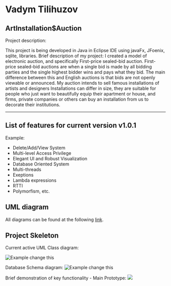 # Vadym Tilihuzov

## ArtInstallation$Auction

Project description:

This project is being developed in Java in Eclipse IDE using javaFx,  JFoenix, sqlite, libraries.
Brief description of my project: I created a model of electronic auction, and specifically First-price sealed-bid auction.
First-price sealed-bid auctions are when a single bid is made by all bidding parties and the single highest bidder wins and pays what they bid. The main difference between this and English auctions is that bids are not openly viewable or announced.
My auction intends to sell famous installations of artists and designers
Installations can differ in size, they are suitable for people who just want to beautifully equip their apartment or house, and firms, private companies or others can buy an installation from us to decorate their institutions.

---------------------------------------------

## List of features for current version v1.0.1

Example:

- Delete/Add/View System
- Multi-level Access Privilege
- Elegant UI and Robust Visualization
- Database Oriented System
- Multi-threads
- Exeptions
- Lambda expressions
- RTTI
- Polymorfism, etc.

## UML diagram

All diagrams can be found at the following [link](Documentation/001_uml_diagrams).

## Project Skeleton
Current active UML Class diagram:

![Example change this](https://github.com/OOP-FIIT/oop-2022-str-17-c-dakic-Real-4339/blob/master/Documentation/uml/umlet.png)

Database Schema diagram:
![Example change this](https://raw.githubusercontent.com/afifaniks/InventorySystem/master/images/diagrams/schema.png)

Brief demonstration of key functionality - Main Prototype:
![](https://github.com/OOP-FIIT/oop-2022-str-17-c-dakic-Real-4339/blob/master/Documentation/prototypes/Home.PNG)
